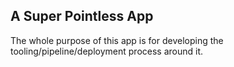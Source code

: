 ## A Super Pointless App

The whole purpose of this app is for developing the
tooling/pipeline/deployment process around it.
